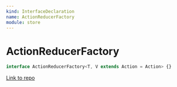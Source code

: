 ```yaml
---
kind: InterfaceDeclaration
name: ActionReducerFactory
module: store
---
```


# ActionReducerFactory

```ts
interface ActionReducerFactory<T, V extends Action = Action> {}
```

[Link to repo](https://github.com/ngrx/platform/blob/master/modules/store/src/models.ts#L30-L35)
